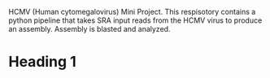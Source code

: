 
HCMV (Human cytomegalovirus) Mini Project.
This respisotory contains a python pipeline that takes SRA input reads from the HCMV virus to produce an assembly. Assembly is blasted and analyzed. 

Heading 1
=========







